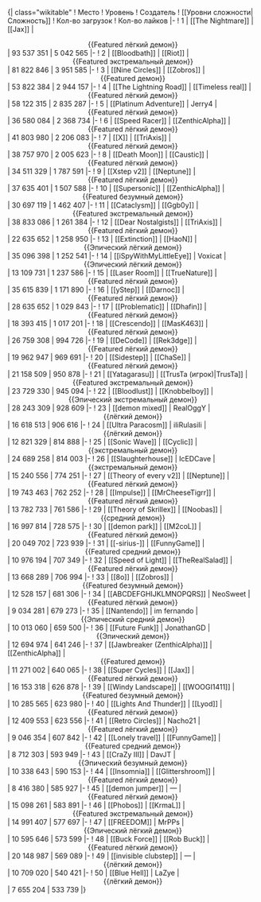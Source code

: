 {| class="wikitable"
! Место
! Уровень
! Создатель
! [[Уровни сложности|Сложность]]
! Кол-во загрузок
! Кол-во лайков
|-
! 1
| [[The Nightmare]]
| [[Jax]]
| <center>{{Featured лёгкий демон}}</center>
| 93 537 351
| 5 042 565
|-
! 2
| [[Bloodbath]]
| [[Riot]]
| <center>{{Featured экстремальный демон}}</center>
| 81 822 846
| 3 951 585
|-
! 3
| [[Nine Circles]]
| [[Zobros]]
| <center>{{Featured демон}}</center>
| 53 822 384
| 2 944 157
|-
! 4
| [[The Lightning Road]]
| [[Timeless real]]
| <center>{{Featured лёгкий демон}}</center>
| 58 122 315
| 2 835 287
|-
! 5
| [[Platinum Adventure]]
| Jerry4
| <center>{{Featured лёгкий демон}}</center>
| 36 580 084
| 2 368 734
|-
! 6
| [[Speed Racer]]
| [[ZenthicAlpha]]
| <center>{{Featured лёгкий демон}}</center>
| 41 803 980
| 2 206 083
|-
! 7
| [[X]]
| [[TriAxis]]
| <center>{{Featured лёгкий демон}}</center>
| 38 757 970
| 2 005 623
|-
! 8
| [[Death Moon]]
| [[Caustic]]
| <center>{{Featured лёгкий демон}}</center>
| 34 511 329
| 1 787 591
|-
! 9
| [[Xstep v2]]
| [[Neptune]]
| <center>{{Featured лёгкий демон}}</center>
| 37 635 401
| 1 507 588
|-
! 10
| [[Supersonic]]
| [[ZenthicAlpha]]
| <center>{{Featured безумный демон}}</center>
| 30 697 119
| 1 462 407
|-
! 11
| [[Cataclysm]]
| [[Ggb0y]]
| <center>{{Featured экстремальный демон}}</center>
| 38 833 086
| 1 261 384
|-
! 12
| [[Dear Nostalgists]]
| [[TriAxis]]
| <center>{{Featured лёгкий демон}}</center>
| 22 635 652
| 1 258 950
|-
! 13
| [[Extinction]]
| [[HaoN]]
| <center>{{Эпический лёгкий демон}}</center>
| 35 096 398
| 1 252 541
|-
! 14
| [[iSpyWithMyLittleEye]]
| Voxicat
| <center>{{Эпический лёгкий демон}}</center>
| 13 109 731
| 1 237 586
|-
! 15
| [[Laser Room]]
| [[TrueNature]]
| <center>{{Featured лёгкий демон}}</center>
| 35 615 839
| 1 171 890
|-
! 16
| [[yStep]]
| [[Darnoc]]
| <center>{{Featured лёгкий демон}}</center>
| 28 635 652
| 1 029 843
|-
! 17
| [[Problematic]]
| [[Dhafin]]
| <center>{{Featured лёгкий демон}}</center>
| 18 393 415
| 1 017 201
|-
! 18
| [[Crescendo]]
| [[MasK463]]
| <center>{{Featured лёгкий демон}}</center>
| 26 759 308
| 994 726
|-
! 19
| [[DeCode]]
| [[Rek3dge]]
| <center>{{Featured лёгкий демон}}</center>
| 19 962 947
| 969 691
|-
! 20
| [[Sidestep]]
| [[ChaSe]]
| <center>{{Featured лёгкий демон}}</center>
| 21 158 509
| 950 878
|-
! 21
| [[Yatagarasu]]
| [[TrusTa (игрок)|TrusTa]]
| <center>{{Featured экстремальный демон}}</center>
| 23 729 330
| 945 094
|-
! 22
| [[Bloodlust]]
| [[Knobbelboy]]
| <center>{{Эпический экстремальный демон}}</center>
| 28 243 309
| 928 609
|-
! 23
| [[demon mixed]]
| RealOggY
| <center>{{лёгкий демон}}</center>
| 16 618 513
| 906 616
|-
! 24
| [[Ultra Paracosm]]
| iIiRulasiIi
| <center>{{лёгкий демон}}</center>
| 12 821 329
| 814 888
|-
! 25
| [[Sonic Wave]]
| [[Cyclic]]
| <center>{{экстремальный демон}}</center>
| 24 689 258
| 814 003
|-
! 26
| [[Slaughterhouse]]
| IcEDCave
| <center>{{экстремальный демон}}</center>
| 15 240 556
| 774 251
|-
! 27
| [[Theory of every v2]]
| [[Neptune]]
| <center>{{Featured лёгкий демон}}</center>
| 19 743 463
| 762 252
|-
! 28
| [[Impulse]]
| [[MrCheeseTigrr]]
| <center>{{Featured лёгкий демон}}</center>
| 13 782 733
| 761 586
|-
! 29
| [[Theory of Skrillex]]
| [[Noobas]]
| <center>{{средний демон}}</center>
| 16 997 814
| 728 575
|-
! 30
| [[demon park]]
| [[M2coL]]
| <center>{{Featured лёгкий демон}}</center>
| 20 049 702
| 723 939
|-
! 31
| [[-sirius-]]
| [[FunnyGame]]
| <center>{{Featured средний демон}}</center>
| 10 976 194
| 707 349
|-
! 32
| [[Speed of Light]]
| [[TheRealSalad]]
| <center>{{Featured лёгкий демон}}</center>
| 13 668 289
| 706 994
|-
! 33
| [[8o]]
| [[Zobros]]
| <center>{{Featured безумный демон}}</center>
| 12 528 157
| 681 306
|-
! 34
| [[ABCDEFGHIJKLMNOPQRS]]
| NeoSweet
| <center>{{Featured лёгкий демон}}</center>
| 9 034 281
| 679 273
|-
! 35
| [[Nantendo]]
| im fernando
| <center>{{Эпический средний демон}}</center>
| 10 013 060
| 659 500
|-
! 36
| [[Future Funk]]
| JonathanGD
| <center>{{Эпический демон}}</center>
| 12 694 974
| 641 246
|-
! 37
| [[Jawbreaker (ZenthicAlpha)]]
| [[ZenthicAlpha]]
| <center>{{Featured демон}}</center>
| 11 271 002
| 640 065
|-
! 38
| [[Super Cycles]]
| [[Jax]]
| <center>{{Featured лёгкий демон}}</center>
| 16 153 318
| 626 878
|-
! 39
| [[Windy Landscape]]
| [[WOOGI1411]]
| <center>{{Featured безумный демон}}</center>
| 10 285 565
| 623 980
|-
! 40
| [[Lights And Thunder]]
| [[Lyod]]
| <center>{{Featured лёгкий демон}}</center>
| 12 409 553
| 623 556
|-
! 41
| [[Retro Circles]]
| Nacho21
| <center>{{Featured лёгкий демон}}</center>
| 9 046 354
| 607 842
|-
! 42
| [[Lonely travel]]
| [[FunnyGame]]
| <center>{{Featured средний демон}}</center>
| 8 712 303
| 593 949
|-
! 43
| [[CraZy III]]
| DavJT
| <center>{{Эпический безумный демон}}</center>
| 10 338 643
| 590 153
|-
! 44
| [[Insomnia]]
| [[Glittershroom]]
| <center>{{Featured лёгкий демон}}</center>
| 8 416 380
| 585 927
|-
! 45
| [[demon jumper]]
| —
| <center>{{Featured лёгкий демон}}</center>
| 15 098 261
| 583 891
|-
! 46
| [[Phobos]]
| [[KrmaL]]
| <center>{{Featured экстремальный демон}}</center>
| 14 991 407
| 577 697
|-
! 47
| [[FREEDOM]]
| MrPPs
| <center>{{Эпический лёгкий демон}}</center>
| 10 595 646
| 573 599
|-
! 48
| [[Buck Force]]
| [[Rob Buck]]
| <center>{{Featured лёгкий демон}}</center>
| 20 148 987
| 569 089
|-
! 49
| [[invisible clubstep]]
| —
| <center>{{лёгкий демон}}</center>
| 10 709 020
| 540 421
|-
! 50
| [[Blue Hell]]
| LaZye
| <center>{{лёгкий демон}}</center>
| 7 655 204
| 533 739
|}